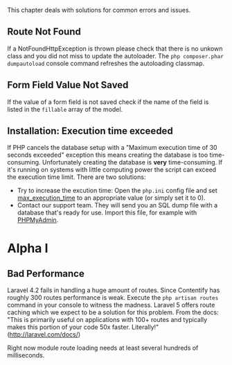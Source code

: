 This chapter deals with solutions for common errors and issues.

## Route Not Found

If a NotFoundHttpException is thrown please check that there is no unkown class and you did not miss to update the autoloader. The `php composer.phar dumpautoload` console command refreshes the autoloading classmap.

## Form Field Value Not Saved

If the value of a form field is not saved check if the name of the field is listed in the `fillable` array of the model.

## Installation: Execution time exceeded

If PHP cancels the database setup with a "Maximum execution time of 30 seconds exceeded" exception this means creating the database is too time-consuming. Unfortunately creating the database is **very** time-consuming. If it's running on systems with little computing power the script can exceed the execution time limit. There are two solutions:

* Try to increase the excution time: Open the `php.ini` config file and set [max_execution_time](http://php.net/manual/de/info.configuration.php#ini.max-execution-time) to an appropriate value (or simply set it to 0).
* Contact our support team. They will send you an SQL dump file with a database that's ready for use. Import this file, for example with [PHPMyAdmin](http://www.phpmyadmin.net/).

# Alpha I

## Bad Performance

Laravel 4.2 fails in handling a huge amount of routes. Since Contentify has roughly 300 routes performance is weak. Execute the `php artisan routes` command in your console to witness the madness. Laravel 5 offers route caching which we expect to be a solution for this problem. From the docs: "This is primarily useful on applications with 100+ routes and typically makes this portion of your code 50x faster. Literally!" (http://laravel.com/docs/)

Right now module route loading needs at least several hundreds of milliseconds.